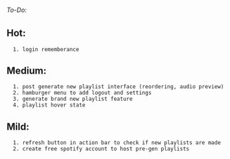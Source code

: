 ###### To-Do:  
##	Hot:    
      1. login rememberance

##  Medium:
      1. post generate new playlist interface (reordering, audio preview)
      2. hamburger menu to add logout and settings
      3. generate brand new playlist feature
      4. playlist hover state
      
##  Mild:  
      1. refresh button in action bar to check if new playlists are made    
      2. create free spotify account to host pre-gen playlists
